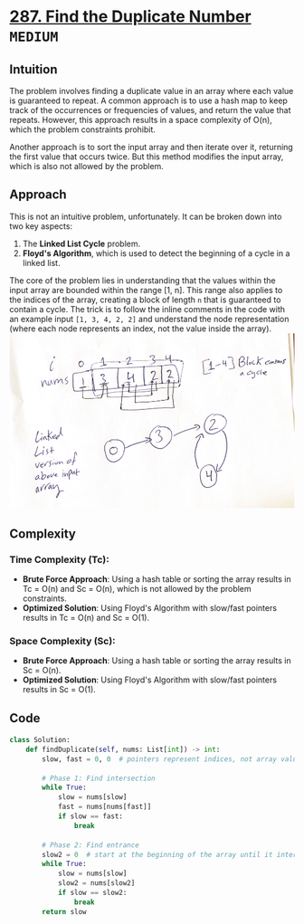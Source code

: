 # [287. Find the Duplicate Number](https://leetcode.com/problems/find-the-duplicate-number/description/) `MEDIUM`
## Intuition

The problem involves finding a duplicate value in an array where each value is guaranteed to repeat. A common approach is to use a hash map to keep track of the occurrences or frequencies of values, and return the value that repeats. However, this approach results in a space complexity of O(n), which the problem constraints prohibit.

Another approach is to sort the input array and then iterate over it, returning the first value that occurs twice. But this method modifies the input array, which is also not allowed by the problem.

## Approach

This is not an intuitive problem, unfortunately. It can be broken down into two key aspects:

1. The **Linked List Cycle** problem.
2. **Floyd's Algorithm**, which is used to detect the beginning of a cycle in a linked list.

The core of the problem lies in understanding that the values within the input array are bounded within the range [1, n]. This range also applies to the indices of the array, creating a block of length `n` that is guaranteed to contain a cycle. The trick is to follow the inline comments in the code with an example input `[1, 3, 4, 2, 2]` and understand the node representation (where each node represents an index, not the value inside the array).
![alt text](<Screenshot from 2024-08-10 17-50-58.png>)

## Complexity

### Time Complexity (Tc):

- **Brute Force Approach**: Using a hash table or sorting the array results in Tc = O(n) and Sc = O(n), which is not allowed by the problem constraints.
- **Optimized Solution**: Using Floyd's Algorithm with slow/fast pointers results in Tc = O(n) and Sc = O(1).

### Space Complexity (Sc):

- **Brute Force Approach**: Using a hash table or sorting the array results in Sc = O(n).
- **Optimized Solution**: Using Floyd's Algorithm with slow/fast pointers results in Sc = O(1).

## Code

```python
class Solution:
    def findDuplicate(self, nums: List[int]) -> int:
        slow, fast = 0, 0  # pointers represent indices, not array values

        # Phase 1: Find intersection
        while True:
            slow = nums[slow]
            fast = nums[nums[fast]]
            if slow == fast:
                break

        # Phase 2: Find entrance
        slow2 = 0  # start at the beginning of the array until it intersects with slow
        while True:
            slow = nums[slow]
            slow2 = nums[slow2]
            if slow == slow2:
                break
        return slow
```
